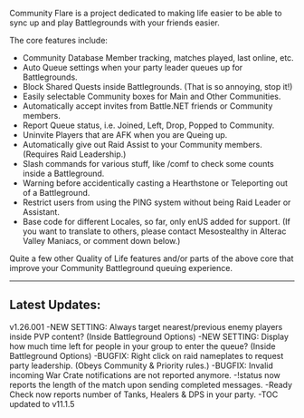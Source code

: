 Community Flare is a project dedicated to making life easier to be able to sync up and play Battlegrounds with your friends easier.

The core features include:

- Community Database Member tracking, matches played, last online, etc.
- Auto Queue settings when your party leader queues up for Battlegrounds.
- Block Shared Quests inside Battlegrounds. (That is so annoying, stop it!)
- Easily selectable Community boxes for Main and Other Communities.
- Automatically accept invites from Battle.NET friends or Community members.
- Report Queue status, i.e. Joined, Left, Drop, Popped to Community.
- Uninvite Players that are AFK when you are Queing up.
- Automatically give out Raid Assist to your Community members. (Requires Raid Leadership.)
- Slash commands for various stuff, like /comf to check some counts inside a Battleground.
- Warning before accidentically casting a Hearthstone or Teleporting out of a Battleground.
- Restrict users from using the PING system without being Raid Leader or Assistant.
- Base code for different Locales, so far, only enUS added for support. (If you want to translate to others, please contact Mesostealthy in Alterac Valley Maniacs, or comment down below.)

Quite a few other Quality of Life features and/or parts of the above core that improve your Community Battleground queuing experience.

-----------------------
Latest Updates:
-----------------------
v1.26.001
-NEW SETTING: Always target nearest/previous enemy players inside PVP content? (Inside Battleground Options)
-NEW SETTING: Display how much time left for people in your group to enter the queue? (Inside Battleground Options)
-BUGFIX: Right click on raid nameplates to request party leadership. (Obeys Community & Priority rules.)
-BUGFIX: Invalid incoming War Crate notifications are not reported anymore.
-!status now reports the length of the match upon sending completed messages.
-Ready Check now reports number of Tanks, Healers & DPS in your party.
-TOC updated to v11.1.5
